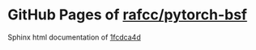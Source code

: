 GitHub Pages of [rafcc/pytorch-bsf](https://github.com/rafcc/pytorch-bsf.git)
===
Sphinx html documentation of [1fcdca4d](https://github.com/rafcc/pytorch-bsf/tree/1fcdca4d4e4fcd16295dc60a55088736dc4182eb)
